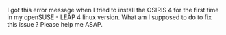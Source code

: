 I got this error message when I tried to install the OSIRIS 4 for the first time in my openSUSE - LEAP 4 linux version. What am I supposed to do to fix this issue ? Please help me ASAP.
